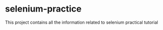 # selenium-practice
This project contains all the information related to selenium practical tutorial
